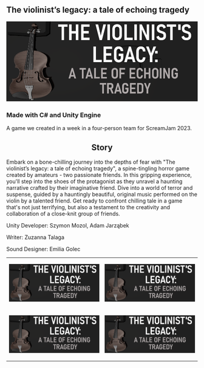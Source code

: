 ## The violinist’s legacy: a tale of echoing tragedy
<p align="center"><img src="Image/title.png"/></p>

### Made with C# and Unity Engine

A game we created in a week in a four-person team for ScreamJam 2023.

<h2 align="center">Story</h2>
<p>Embark on a bone-chilling journey into the depths of fear with "The violinist’s legacy: a tale of echoing tragedy", a spine-tingling horror game created by amateurs - two passionate friends. In this gripping experience, you'll step into the shoes of the protagonist as they unravel a haunting narrative crafted by their imaginative friend. Dive into a world of terror and suspense, guided by a hauntingly beautiful, original music performed on the violin by a talented friend. Get ready to confront chilling tale in a game that's not just terrifying, but also a testament to the creativity and collaboration of a close-knit group of friends.
</p>
<p>Unity Developer: Szymon Mozol, Adam Jarząbek</p>
<p>Writer: Zuzanna Talaga</p>
<p>Sound Designer: Emilia Golec</p>

<table>
<tr>
    <td><p align="center"><img src="Image/title.png"/></p></td>
    <td><p align="center"><img src="Image/title.png"/></p></td>
</tr>
    <tr>
    <td><p align="center"><img src="Image/title.png"/></p></td>
    <td><p align="center"><img src="Image/title.png"/></p></td>
</tr>
</table>

